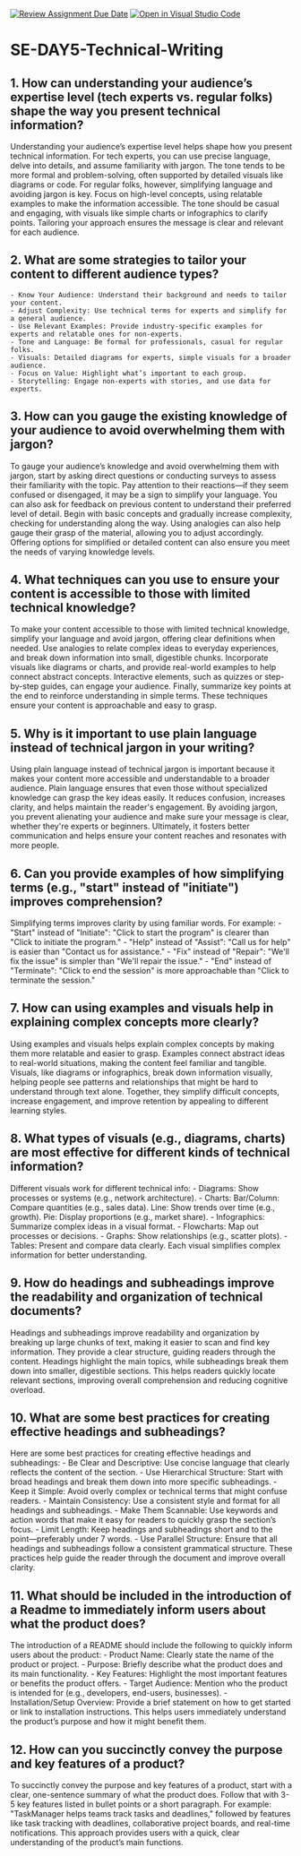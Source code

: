 [![Review Assignment Due Date](https://classroom.github.com/assets/deadline-readme-button-22041afd0340ce965d47ae6ef1cefeee28c7c493a6346c4f15d667ab976d596c.svg)](https://classroom.github.com/a/zsAR-pyY)
[![Open in Visual Studio Code](https://classroom.github.com/assets/open-in-vscode-2e0aaae1b6195c2367325f4f02e2d04e9abb55f0b24a779b69b11b9e10269abc.svg)](https://classroom.github.com/online_ide?assignment_repo_id=18761367&assignment_repo_type=AssignmentRepo)
# SE-DAY5-Technical-Writing
## 1. How can understanding your audience’s expertise level (tech experts vs. regular folks) shape the way you present technical information?
Understanding your audience’s expertise level helps shape how you present technical information. For tech experts, you can use precise language, delve into details, and assume familiarity with jargon. The tone tends to be more formal and problem-solving, often supported by detailed visuals like diagrams or code. For regular folks, however, simplifying language and avoiding jargon is key. Focus on high-level concepts, using relatable examples to make the information accessible. The tone should be casual and engaging, with visuals like simple charts or infographics to clarify points. Tailoring your approach ensures the message is clear and relevant for each audience.

## 2. What are some strategies to tailor your content to different audience types?
    - Know Your Audience: Understand their background and needs to tailor your content.
    - Adjust Complexity: Use technical terms for experts and simplify for a general audience.
    - Use Relevant Examples: Provide industry-specific examples for experts and relatable ones for non-experts.
    - Tone and Language: Be formal for professionals, casual for regular folks.
    - Visuals: Detailed diagrams for experts, simple visuals for a broader audience.
    - Focus on Value: Highlight what’s important to each group.
    - Storytelling: Engage non-experts with stories, and use data for experts.

## 3. How can you gauge the existing knowledge of your audience to avoid overwhelming them with jargon?
To gauge your audience’s knowledge and avoid overwhelming them with jargon, start by asking direct questions or conducting surveys to assess their familiarity with the topic. Pay attention to their reactions—if they seem confused or disengaged, it may be a sign to simplify your language. You can also ask for feedback on previous content to understand their preferred level of detail. Begin with basic concepts and gradually increase complexity, checking for understanding along the way. Using analogies can also help gauge their grasp of the material, allowing you to adjust accordingly. Offering options for simplified or detailed content can also ensure you meet the needs of varying knowledge levels.

## 4. What techniques can you use to ensure your content is accessible to those with limited technical knowledge?
To make your content accessible to those with limited technical knowledge, simplify your language and avoid jargon, offering clear definitions when needed. Use analogies to relate complex ideas to everyday experiences, and break down information into small, digestible chunks. Incorporate visuals like diagrams or charts, and provide real-world examples to help connect abstract concepts. Interactive elements, such as quizzes or step-by-step guides, can engage your audience. Finally, summarize key points at the end to reinforce understanding in simple terms. These techniques ensure your content is approachable and easy to grasp.

## 5. Why is it important to use plain language instead of technical jargon in your writing?
Using plain language instead of technical jargon is important because it makes your content more accessible and understandable to a broader audience. Plain language ensures that even those without specialized knowledge can grasp the key ideas easily. It reduces confusion, increases clarity, and helps maintain the reader's engagement. By avoiding jargon, you prevent alienating your audience and make sure your message is clear, whether they're experts or beginners. Ultimately, it fosters better communication and helps ensure your content reaches and resonates with more people.

## 6. Can you provide examples of how simplifying terms (e.g., "start" instead of "initiate") improves comprehension?
Simplifying terms improves clarity by using familiar words. For example:
    - "Start" instead of "Initiate": "Click to start the program" is clearer than "Click to initiate the program."
    - "Help" instead of "Assist": "Call us for help" is easier than "Contact us for assistance."
    - "Fix" instead of "Repair": "We'll fix the issue" is simpler than "We'll repair the issue."
    - "End" instead of "Terminate": "Click to end the session" is more approachable than "Click to terminate the session."

## 7. How can using examples and visuals help in explaining complex concepts more clearly?
Using examples and visuals helps explain complex concepts by making them more relatable and easier to grasp. Examples connect abstract ideas to real-world situations, making the content feel familiar and tangible. Visuals, like diagrams or infographics, break down information visually, helping people see patterns and relationships that might be hard to understand through text alone. Together, they simplify difficult concepts, increase engagement, and improve retention by appealing to different learning styles.

## 8. What types of visuals (e.g., diagrams, charts) are most effective for different kinds of technical information?
Different visuals work for different technical info:
    - Diagrams: Show processes or systems (e.g., network architecture).
    - Charts:
        Bar/Column: Compare quantities (e.g., sales data).
        Line: Show trends over time (e.g., growth).
        Pie: Display proportions (e.g., market share).
    - Infographics: Summarize complex ideas in a visual format.
    - Flowcharts: Map out processes or decisions.
    - Graphs: Show relationships (e.g., scatter plots).
    - Tables: Present and compare data clearly.
Each visual simplifies complex information for better understanding.

## 9. How do headings and subheadings improve the readability and organization of technical documents?
Headings and subheadings improve readability and organization by breaking up large chunks of text, making it easier to scan and find key information. They provide a clear structure, guiding readers through the content. Headings highlight the main topics, while subheadings break them down into smaller, digestible sections. This helps readers quickly locate relevant sections, improving overall comprehension and reducing cognitive overload.

## 10. What are some best practices for creating effective headings and subheadings?
Here are some best practices for creating effective headings and subheadings:
    - Be Clear and Descriptive: Use concise language that clearly reflects the content of the section.
    - Use Hierarchical Structure: Start with broad headings and break them down into more specific subheadings.
    - Keep it Simple: Avoid overly complex or technical terms that might confuse readers.
    - Maintain Consistency: Use a consistent style and format for all headings and subheadings.
    - Make Them Scannable: Use keywords and action words that make it easy for readers to quickly grasp the section’s focus.
    - Limit Length: Keep headings and subheadings short and to the point—preferably under 7 words.
    - Use Parallel Structure: Ensure that all headings and subheadings follow a consistent grammatical structure.
These practices help guide the reader through the document and improve overall clarity.

## 11. What should be included in the introduction of a Readme to immediately inform users about what the product does?
The introduction of a README should include the following to quickly inform users about the product:
    - Product Name: Clearly state the name of the product or project.
    - Purpose: Briefly describe what the product does and its main functionality.
    - Key Features: Highlight the most important features or benefits the product offers.
    - Target Audience: Mention who the product is intended for (e.g., developers, end-users, businesses).
    - Installation/Setup Overview: Provide a brief statement on how to get started or link to installation instructions.
This helps users immediately understand the product’s purpose and how it might benefit them.

## 12. How can you succinctly convey the purpose and key features of a product?
To succinctly convey the purpose and key features of a product, start with a clear, one-sentence summary of what the product does. Follow that with 3-5 key features listed in bullet points or a short paragraph. For example: "TaskManager helps teams track tasks and deadlines," followed by features like task tracking with deadlines, collaborative project boards, and real-time notifications. This approach provides users with a quick, clear understanding of the product’s main functions.
